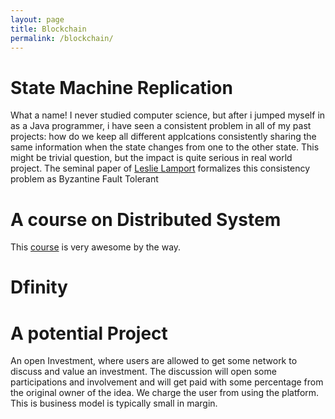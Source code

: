 ```yaml
---
layout: page
title: Blockchain
permalink: /blockchain/
---
```


# State Machine Replication
What a name! I never studied computer science, but after i jumped myself in as a Java programmer, i have seen a consistent problem in all of my past projects: how do we keep all different applcations consistently sharing the same information when the state changes from one to the other state. This might be trivial question, but the impact is quite serious in real world project.
The seminal paper of [Leslie Lamport](https://web.archive.org/web/20170123205550/http://research.microsoft.com/en-us/um/people/lamport/pubs/byz.pdf) formalizes this consistency problem as Byzantine Fault Tolerant

# A course on Distributed System
This [course](http://www.distributedsystemscourse.com/) is very awesome by the way.


# Dfinity



# A potential Project
An open Investment, where users are allowed to get some network to discuss and value an investment. 
The discussion will open some participations and involvement and will get paid with some percentage from the original owner of the idea. 
We charge the user from using the platform. This is business model is typically small in margin.